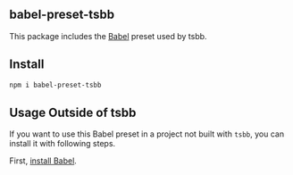 babel-preset-tsbb
---

This package includes the [Babel](https://babeljs.io) preset used by tsbb.

## Install

```bash
npm i babel-preset-tsbb
```

## Usage Outside of tsbb

If you want to use this Babel preset in a project not built with `tsbb`, you can install it with following steps.

First, [install Babel](https://babeljs.io/docs/setup/).

